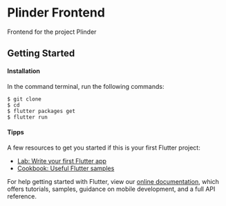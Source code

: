 # Plinder Frontend

Frontend for the project Plinder

## Getting Started

#### Installation

In the command terminal, run the following commands:

    $ git clone
    $ cd
    $ flutter packages get
    $ flutter run

#### Tipps

A few resources to get you started if this is your first Flutter project:

- [Lab: Write your first Flutter app](https://flutter.dev/docs/get-started/codelab)
- [Cookbook: Useful Flutter samples](https://flutter.dev/docs/cookbook)

For help getting started with Flutter, view our
[online documentation](https://flutter.dev/docs), which offers tutorials,
samples, guidance on mobile development, and a full API reference.
